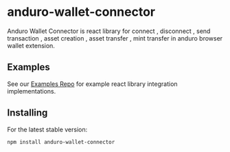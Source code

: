 # anduro-wallet-connector 

Anduro Wallet Connector is react library for connect , disconnect , send transaction  , asset creation , asset transfer , mint transfer in anduro browser wallet extension.

## Examples

See our [Examples Repo][examples] for example react library integration
implementations.




## Installing

For the latest stable version:

```bash
npm install anduro-wallet-connector
```

[examples]: https://github.com/MarathonDH/anduro-wallet-connector-react/tree/main/example





